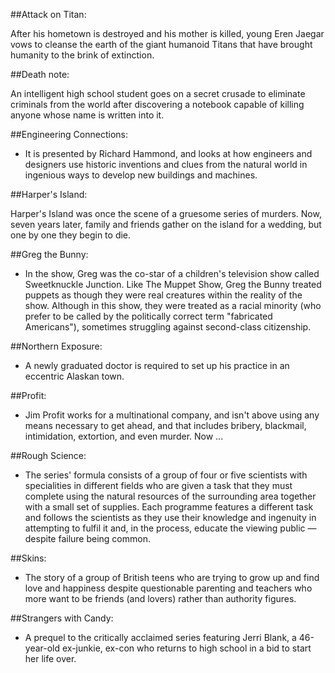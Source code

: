 ##Attack on Titan:

After his hometown is destroyed and his mother is killed, young Eren Jaegar vows to cleanse the earth of the giant humanoid Titans that have brought humanity to the brink of extinction.

##Death note:

An intelligent high school student goes on a secret crusade to eliminate criminals from the world after discovering a notebook capable of killing anyone whose name is written into it.

##Engineering Connections:

- It is presented by Richard Hammond, and looks at how engineers and designers use historic inventions and clues from the natural world in ingenious ways to develop new buildings and machines.

##Harper's Island:

Harper's Island was once the scene of a gruesome series of murders. Now, seven years later, family and friends gather on the island for a wedding, but one by one they begin to die.

##Greg the Bunny:

- In the show, Greg was the co-star of a children's television show called Sweetknuckle Junction. Like The Muppet Show, Greg the Bunny treated puppets as though they were real creatures within the reality of the show. Although in this show, they were treated as a racial minority (who prefer to be called by the politically correct term "fabricated Americans"), sometimes struggling against second-class citizenship.

##Northern Exposure:

- A newly graduated doctor is required to set up his practice in an eccentric Alaskan town.

##Profit:

- Jim Profit works for a multinational company, and isn't above using any means necessary to get ahead, and that includes bribery, blackmail, intimidation, extortion, and even murder. Now ...

##Rough Science:

- The series' formula consists of a group of four or five scientists with specialities in different fields who are given a task that they must complete using the natural resources of the surrounding area together with a small set of supplies. Each programme features a different task and follows the scientists as they use their knowledge and ingenuity in attempting to fulfil it and, in the process, educate the viewing public — despite failure being common.

##Skins:

- The story of a group of British teens who are trying to grow up and find love and happiness despite questionable parenting and teachers who more want to be friends (and lovers) rather than authority figures.

##Strangers with Candy:

- A prequel to the critically acclaimed series featuring Jerri Blank, a 46-year-old ex-junkie, ex-con who returns to high school in a bid to start her life over.
